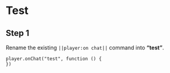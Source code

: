 # Test

## Step 1
Rename the existing ``||player:on chat||`` command into **“test”**. 

```blocks
player.onChat("test", function () { 
}) 
```
